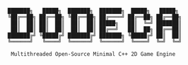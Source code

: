 	   ███████╗   █████╗  ███████╗  ███████╗  █████╗   █████╗ 
	   ╚██╔══██╗ ██╔══██╗ ╚██╔══██╗ ██╔════╝ ██╔══██╗ ██╔══██╗
	    ██║  ██║ ██║  ██║  ██║  ██║ █████╗   ██║  ╚═╝ ███████║
	    ██║  ██║ ██║  ██║  ██║  ██║ ██╔══╝   ██║  ██╗ ██╔══██║
	   ███████╔╝ ╚█████╔╝ ███████╔╝ ███████╗ ╚█████╔╝ ██║  ██║
	   ╚══════╝   ╚════╝  ╚══════╝  ╚══════╝  ╚════╝  ╚═╝  ╚═╝
		
		Multithreaded Open-Source Minimal C++ 2D Game Engine

